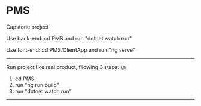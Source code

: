 # PMS 
Capstone project

Use back-end: cd PMS and run "dotnet watch run"

Use font-end: cd PMS/ClientApp and run "ng serve"

-------------------------------------------------
Run project like real product, fllowing 3 steps: \n
1. cd PMS
2. run "ng run build"
3. run "dotnet watch run"
-------------------------------------------------
